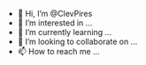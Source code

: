 - 👋 Hi, I’m @ClevPires
- 👀 I’m interested in ...
- 🌱 I’m currently learning ...
- 💞️ I’m looking to collaborate on ...
- 📫 How to reach me ...

<!---
ClevPires/ClevPires is a ✨ special ✨ repository because its `README.md` (this file) appears on your GitHub profile.
You can click the Preview link to take a look at your changes.
--->

